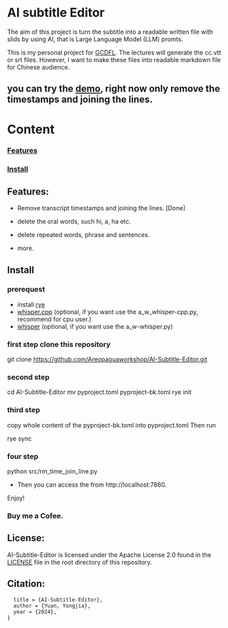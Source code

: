 # AI subtitle Editor

The aim of this project is turn the subtitle into a readable written file with slids by using AI, that is Large Language Model (LLM) promts. 

This is my personal project for [GCDFL](https://www.gcdfl.org/). The lectures will generate the cc.vtt or srt files. However, I want to make these files into readable markdown file for Chinese audience. 

## you can try the [demo](https://archive.gcdfl.org/), right now only remove the timestamps and joining the lines. 

# Content

### [Features](https://github.com/Areopaguaworkshop/AI-Subtitle-Editor?tab=readme-ov-file#features)

### [Install](https://github.com/Areopaguaworkshop/AI-Subtitle-Editor?tab=readme-ov-file#install-1)

## Features:

- Remove transcript timestamps and joining the lines. [Done] 

- delete the oral words, such hi, a, ha etc. 

- delete repeated words, phrase and sentences.

- more. 

## Install

### prerequest
- install [rye](https://rye.astral.sh/)
- [whisper.cpp](https://github.com/ggerganov/whisper.cpp) (optional, if you want use the a_w_whisper-cpp.py, recommend for cpu user.)
- [whisper](https://github.com/openai/whisper) (optional, if you want use the a_w-whisper.py)

### first step clone this repository

git clone https://github.com/Areopaguaworkshop/AI-Subtitle-Editor.git

### second step 

cd AI-Subtitle-Editor
mv pyproject.toml pyproject-bk.toml
rye init 

### third step

copy whole content of the pyproject-bk.toml into pyproject.toml
Then run 

rye sync

### four step

python src/rm_time_join_line.py

- Then you can access the from http://localhost:7860. 

Enjoy! 

### Buy me a Cofee. 

## License:
AI-Subtitle-Editor is licensed under the Apache License 2.0 found in the [LICENSE](https://github.com/Areopaguaworkshop/AI-Subtitle-Editor/blob/main/license.md) file in the root directory of this repository.

## Citation:
```@article{areopagus/AI-Subtitle-Editor,
  title = {AI-Subtitle-Editor},
  author = {Yuan, Yongjia},
  year = {2024},
}

```

